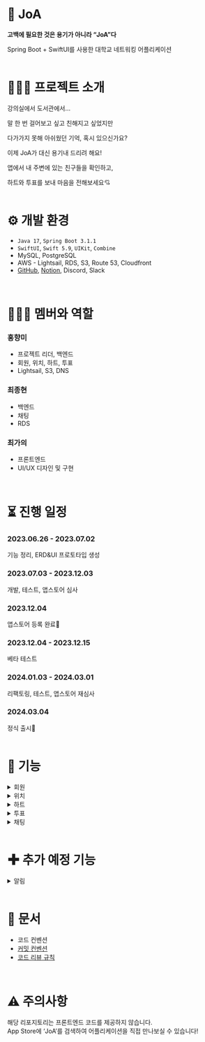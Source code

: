 # **💌 JoA**

**고백에 필요한 것은 용기가 아니라 “JoA”다**

Spring Boot + SwiftUI를 사용한 대학교 네트워킹 어플리케이션
<br>
<br>

# **💁🏻‍♀️ 프로젝트 소개**

강의실에서 도서관에서…

말 한 번 걸어보고 싶고 친해지고 싶었지만

다가가지 못해 아쉬웠던 기억, 혹시 있으신가요?

이제 JoA가 대신 용기내 드리려 해요!

앱에서 내 주변에 있는 친구들을 확인하고,

하트와 투표를 보내 마음을 전해보세요💘
<br>
<br>

# **⚙️ 개발 환경**

- `Java 17`, `Spring Boot 3.1.1`
- `SwiftUI`, `Swift 5.9`, `UIKit`, `Combine`
- MySQL, PostgreSQL
- AWS - Lightsail, RDS, S3, Route 53, Cloudfront
- [GitHub](https://github.com/hongkikii/JoA-2023-2), [Notion](https://www.notion.so/JoA-71b845898d3846d4a5a44578ded0d62e?pvs=21), Discord, Slack
<br>

# **👩‍👧‍👦 멤버와 역할**

### 홍향미
  - 프로젝트 리더, 백엔드
  - 회원, 위치, 하트, 투표
  - Lightsail, S3, DNS
### 최종현
  - 백엔드
  - 채팅
  - RDS
### 최가의
  - 프론트엔드
  - UI/UX 디자인 및 구현
<br>

# **⏳ 진행 일정**

### 2023.06.26 - 2023.07.02

기능 정리, ERD&UI 프로토타입 생성

### 2023.07.03 - 2023.12.03

개발, 테스트, 앱스토어 심사

### 2023.12.04

앱스토어 등록 완료🥳

### 2023.12.04 - 2023.12.15

베타 테스트

### 2024.01.03 - 2024.03.01

리팩토링, 테스트, 앱스토어 재심사

### 2024.03.04

정식 출시🥳
<br>
<br>

# **🚀 기능**

<details>
<summary>회원</summary>
<div markdown="1">

## 회원

### 계정 생성
<img src="https://github.com/hongkikii/JoA-2023-2/assets/110226866/d1a3947e-fc64-492d-bd36-8d1cee69b827" width="200" height="400"/>

1. [서버에서 학교 웹메일로 전송한 인증번호를 통해 해당 학교의 학생인지를 검증한다.](https://github.com/hongkikii/JoA-2023-2/blob/main/src/main/java/com/mjuAppSW/joA/domain/member/controller/CertifyApiController.java)

<img src="https://github.com/hongkikii/JoA-2023-2/assets/110226866/273b9948-1361-432c-9de7-657f1488fffd" width="200" height="400"/>

2. [아이디 중복 검증, 아이디/비밀번호 유효성 검증을 거쳐 회원 가입을 완료한다.](https://github.com/hongkikii/JoA-2023-2/blob/main/src/main/java/com/mjuAppSW/joA/domain/member/controller/JoinApiController.java)

### [계정 관리](https://github.com/hongkikii/JoA-2023-2/blob/main/src/main/java/com/mjuAppSW/joA/domain/member/controller/AccountApiController.java)

<img src="https://github.com/hongkikii/JoA-2023-2/assets/110226866/12b2f8e2-ccdf-4bc4-aff4-64765f298fbe" width="200" height="400"/>

1. 사용자는 아이디, 비밀번호를 통해 로그인 할 수 있다.

<img src="https://github.com/hongkikii/JoA-2023-2/assets/110226866/2dfd982a-d934-4de3-8a67-442fc327226b" width="200" height="400"/>

2. 사용자는 아이디를 잊어버렸을 시, 학교 웹메일로 아이디를 전송받을 수 있다.

<img src="https://github.com/hongkikii/JoA-2023-2/assets/110226866/1f67a684-8589-43d9-a77e-06102019d75f" width="200" height="400"/>

3. 사용자는 비밀번호를 잊어버렸을 시, 학교 웹메일로 임시 비밀번호를 전송받아 사용할 수 있다.

<img src="https://github.com/hongkikii/JoA-2023-2/assets/110226866/fa1a8c96-38ed-42d9-b18f-cd332bf04d50" width="200" height="400"/>
<img src="https://github.com/hongkikii/JoA-2023-2/assets/110226866/3eb2e88e-8555-4c11-843a-c1e1ba8ecfc9" width="200" height="400"/>

4. 사용자는 비밀번호를 변경할 수 있다.

<img src="https://github.com/hongkikii/JoA-2023-2/assets/110226866/a3b9f37a-170f-45c6-ad66-2be2e3fb5457" width="200" height="400"/>

5. 사용자는 로그아웃을 할 수 있다.

<img src="https://github.com/hongkikii/JoA-2023-2/assets/110226866/c2e8237c-cc5b-4b78-9018-6654262e1a81" width="200" height="400"/>

6. 사용자는 탈퇴를 할 수 있다.

### [회원 정보](https://github.com/hongkikii/JoA-2023-2/blob/main/src/main/java/com/mjuAppSW/joA/domain/member/controller/InfoApiController.java)

<img src="https://github.com/hongkikii/JoA-2023-2/assets/110226866/819b6ecf-8072-4d4a-9ab1-5a6c38cf3b02" width="200" height="400"/>
<img src="https://github.com/hongkikii/JoA-2023-2/assets/110226866/a17ffd9f-3348-4f58-90ad-c173e4faaab1" width="200" height="400"/>

1. 사용자는 프로필 사진을 변경하거나 삭제할 수 있다.

<img src="https://github.com/hongkikii/JoA-2023-2/assets/110226866/d6c70a7b-01fe-4695-b4f5-c427ef36fbd2" width="200" height="400"/>
<img src="https://github.com/hongkikii/JoA-2023-2/assets/110226866/8f59836f-2432-4291-b089-f7dbd91ffdc6" width="200" height="400"/>
<img src="https://github.com/hongkikii/JoA-2023-2/assets/110226866/46d2cf4b-7bd6-4c59-90d7-93ba66a7404b" width="200" height="400"/>


2. 사용자는 한 줄 소개를 변경하거나 삭제할 수 있다.

<img src="https://github.com/hongkikii/JoA-2023-2/assets/110226866/d89b3663-6be8-4213-b808-f3ebec35b712" width="200" height="400"/>


3. 사용자는 계정 정보와 획득한 투표, 하트에 관한 정보를 확인할 수 있다.

### [회원 정지](https://github.com/hongkikii/JoA-2023-2/blob/main/src/main/java/com/mjuAppSW/joA/domain/member/service/StatusService.java)

1. 사용자는 5회 신고될 시 1일 계정 정지에 처해진다.

2. 사용자는 10회 신고될 시 7일 계정 정지에 처해진다.

3. 사용자는 15회 신고될 시 계정 영구 정지에 처해진다.

4. 영구 정지된 계정은 재가입이 불가능하다.

</div>
</details>

<details>
<summary>위치</summary>
<div markdown="1">

## 위치

### [위치 업데이트](https://github.com/hongkikii/JoA-2023-2/blob/main/src/main/java/com/mjuAppSW/joA/geography/location/controller/LocationApiController.java)

<img src="https://github.com/hongkikii/JoA-2023-2/assets/110226866/b64d8f39-2c9c-49ab-8cbf-0b4e831fd47d" width="200" height="400"/>

1. 사용자는 자신이 원하는 때 위치 업데이트를 할 수 있다.

### 주변 친구 목록

<img src="https://github.com/hongkikii/JoA-2023-2/assets/110226866/b64d8f39-2c9c-49ab-8cbf-0b4e831fd47d" width="200" height="400"/>

1. [사용자는 학교 내에 위치할 시 주변 친구 목록을 불러올 수 있다.](https://github.com/hongkikii/JoA-2023-2/blob/main/src/main/java/com/mjuAppSW/joA/geography/location/controller/LocationApiController.java)

<img src="https://github.com/hongkikii/JoA-2023-2/assets/110226866/1253db21-2c42-47f6-9bf5-bf91eb1c21d8" width="200" height="400"/>

2. [사용자는 주변 친구 목록에서 보고 싶지 않은 사용자를 차단할 수 있다.](https://github.com/hongkikii/JoA-2023-2/blob/main/src/main/java/com/mjuAppSW/joA/geography/block/controller/BlockApiController.java)

</div>
</details>

<details>
<summary>하트</summary>
<div markdown="1">

## 하트

### [하트 전송](https://github.com/hongkikii/JoA-2023-2/blob/main/src/main/java/com/mjuAppSW/joA/domain/heart/controller/HeartApiController.java)

<img src="https://github.com/hongkikii/JoA-2023-2/assets/110226866/be8dc431-7fb2-41da-92d7-b549ace5fef6" width="200" height="400"/>
<img src="https://github.com/hongkikii/JoA-2023-2/assets/110226866/2c178d0a-e9c3-499d-b891-a6f9741ba8cf" width="200" height="400"/>


1. 사용자는 익명 혹은 실명으로 다른 사용자에게 매일 한 번 하트를 보낼 수 있다.
</div>
</details>

<details>
<summary>투표</summary>
<div markdown="1">

## 투표

### 투표 전송

<img src="https://github.com/hongkikii/JoA-2023-2/assets/110226866/5eae2970-1ad1-4de4-9e5f-ee3b6399afa5" width="200" height="400"/>
<img src="https://github.com/hongkikii/JoA-2023-2/assets/110226866/058635aa-8f3f-4b01-9437-2bc1c5e3d703" width="200" height="400"/>
<img src="https://github.com/hongkikii/JoA-2023-2/assets/110226866/fbd8a92e-71ed-4bea-a66d-599d2f37ae09" width="200" height="400"/>

1. [사용자는 다른 사용자에게 카테고리별로 매일 한 번 투표할 수 있다.](https://github.com/hongkikii/JoA-2023-2/blob/main/src/main/java/com/mjuAppSW/joA/domain/vote/controller/VoteApiController.java)

<img src="https://github.com/hongkikii/JoA-2023-2/assets/110226866/1529eb97-6f4a-411c-a296-cf46946194be" width="200" height="400"/>

2. 투표 전송 시 코멘트를 첨부할 수 있다.

<img src="https://github.com/hongkikii/JoA-2023-2/assets/110226866/a627c191-6779-410b-8f48-0daf1a15a3b1" width="200" height="400"/>


3. [사용자는 자신이 받은 투표 목록을 확인할 수 있다.](https://github.com/hongkikii/JoA-2023-2/blob/main/src/main/java/com/mjuAppSW/joA/domain/vote/controller/VoteApiController.java)

<img src="https://github.com/hongkikii/JoA-2023-2/assets/110226866/4fc1eaa0-ca77-4461-ab85-4c959c0bc589" width="200" height="400"/>

4. [투표 수신자는 코멘트를 확인하고 투표를 신고할 수 있다.](https://github.com/hongkikii/JoA-2023-2/blob/main/src/main/java/com/mjuAppSW/joA/domain/voteReport/controller/VoteReportApiController.java)
</div>
</details>

<details>
<summary>채팅</summary>
<div markdown="1">

## 채팅방 생성
<img src="https://github.com/hongkikii/JoA-2023-2/assets/61353820/178fda73-ad61-4efa-9dff-75114b79448f" width="200" height="400"/>
<img src="https://github.com/hongkikii/JoA-2023-2/assets/61353820/5df8ec0d-664e-4d90-9edd-5868e4cffcbe" width="200"
height="400"/>

1. 사용자는 특정 사용자에게 하트를 보내, 현재 특정 사용자와 채팅방이 존재하지 않은 경우 채팅방을 생성할 수 있다.

    1. 익명으로 보낼 시, 상대방이 하트를 보냈을 경우 채팅방이 생성된다.
    2. 실명으로 보낼 시, 바로 채팅방이 생성된다.


## 채팅방 목록
<img src="https://github.com/hongkikii/JoA-2023-2/assets/61353820/fbd337c5-d2d0-4f52-b242-4de938e206ff" width="200" height="400"/>

1. 사용자는 생성된 채팅방 정보를 확인할 수 있다.

## 채팅 전송

1. 사용자는 아래 경우를 제외하고 채팅방에서 채팅을 보낼 수 있다.
<img src="https://github.com/hongkikii/JoA-2023-2/assets/61353820/7eb909fc-f009-4c08-91fa-46d7a104df94" width="200" height="400"/>
<br>

<img src="https://github.com/hongkikii/JoA-2023-2/assets/61353820/6b3d6a0d-ddd6-417d-bd27-7cb7635bc060" width="200" height="400"/>
<img src="https://github.com/hongkikii/JoA-2023-2/assets/61353820/dcbddefb-e22a-44b5-8f2b-ff2b2ba7fe83" width="200" height="400"/>
<img src="https://github.com/hongkikii/JoA-2023-2/assets/61353820/983e95d8-53f7-4e6a-9472-a7f6c6cbd9a8" width="200" height="400"/>
<img src="https://github.com/hongkikii/JoA-2023-2/assets/61353820/e1ffba92-2bea-4972-8698-668aff944acb" width="200" height="400"/>

    1. 채팅방이 유효기간이 지났을 경우 “채팅방 유효기간이 {유효기간}을 초과하였습니다.” 라는 문구가 보여진다.
    2. 상대방이 채팅방을 나갔을 경우 “상대방이 채팅방을 나갔습니다.” 라는 문구가 보여진다.
    3. 상대방이 JoA 앱을 탈퇴했을 경우 “상대방이 JoA를 탈퇴하였습니다.” 라는 문구가 보여진다.
    4. 채팅방 내 신고내역이 존재했을 경우 “신고된 채팅방입니다.” 라는 문구가 보여진다.

## 채팅 신고
<img src="https://github.com/hongkikii/JoA-2023-2/assets/61353820/70d4e35f-8394-4e3a-8ffb-5133211f2b71" width="200" height="400"/>
<img src="https://github.com/hongkikii/JoA-2023-2/assets/61353820/1ae19929-e7f6-4c3c-8cf9-0ca3fa1aa685" width="200" height="400"/>
<img src="https://github.com/hongkikii/JoA-2023-2/assets/61353820/3635d035-cbdd-41d8-8c0b-7885d25aa680" width="200" height="400"/>

1. 채팅 수신자는 채팅 내용이 불순할 경우 신고 카테고리를 선택한 후 채팅을 신고할 수 있다.

## 채팅방 연장하기
<img src="https://github.com/hongkikii/JoA-2023-2/assets/61353820/6cacfe5e-a00c-4277-a4cc-d7ddb79da117" width="200" height="400"/>
<img src="https://github.com/hongkikii/JoA-2023-2/assets/61353820/c3e7746d-63c4-473c-83c3-68171219fa26" width="200" height="400"/>

1. 사용자는 채팅방을 연장하고 싶은 경우, 채팅방이 생성된 시점으로 24시간 내에 채팅방 연장 투표를 할 수 있다.

## 채팅방 나가기
<img src="https://github.com/hongkikii/JoA-2023-2/assets/61353820/2985f859-4ebf-4c25-901e-98f12f47951b" width="200" height="400"/>
<img src="https://github.com/hongkikii/JoA-2023-2/assets/61353820/1e0a56dd-6463-4428-a689-dc934ffa7613" width="200" height="400"/>

1. 사용자는 ‘채팅방 나가기’ 버튼을 눌러 채팅을 방을 나갈 수 있다.

</div>
</details>

<br>

# **✚ 추가 예정 기능**

<details>
<summary>알림</summary>
<div markdown="1">

### **기획 의도**

- 하트, 투표, 채팅을 보냈을 때 알림 기능이 있을 시 사용자들 간의 더욱 빠른 소통이 가능할 것으로 예측
- 실시간 소통은 더욱 활발한 기능 사용으로 이어질 것
- 뿐만 아니라 사용자들의 어플리케이션 사용 만족도를 높일 것이라 예상
- 위와 같은 이유로 알림 기능이 필요하다 판단

### **사용 기술**

- FCM, APNs(Apple Push Notification Service)

### **담당자**

- 최종현, 최가의

### **진행 시기**

- 3월 내 구현 후 즉시 도입 예정

</div>
</details>

<br>

# 📄 문서

- 코드 컨벤션
- [커밋 컨벤션](https://velog.io/@rladpwl0512/Git-commit-%EB%A9%94%EC%8B%9C%EC%A7%80-%EC%BB%A8%EB%B2%A4%EC%85%98)
- [코드 리뷰 규칙](https://github.com/hongkikii/document/blob/main/guideline/%EC%BD%94%EB%93%9C_%EB%A6%AC%EB%B7%B0_%EA%B0%80%EC%9D%B4%EB%93%9C%EB%9D%BC%EC%9D%B8.md)

<br>

# ⚠️ 주의사항
해당 리포지토리는 프론트엔드 코드를 제공하지 않습니다.  
App Store에 ‘JoA’를 검색하여 어플리케이션을 직접 만나보실 수 있습니다!

